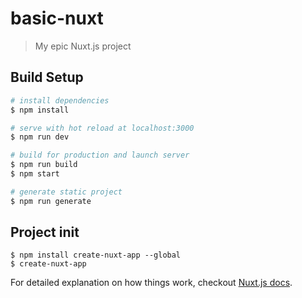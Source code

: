 # basic-nuxt

> My epic Nuxt.js project

## Build Setup

``` bash
# install dependencies
$ npm install

# serve with hot reload at localhost:3000
$ npm run dev

# build for production and launch server
$ npm run build
$ npm start

# generate static project
$ npm run generate
```

## Project init
```
$ npm install create-nuxt-app --global
$ create-nuxt-app
```

For detailed explanation on how things work, checkout [Nuxt.js docs](https://nuxtjs.org).
